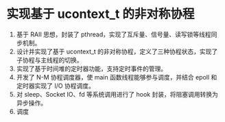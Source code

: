 实现基于 ucontext_t 的非对称协程
===============
1. 基于 RAII 思想，封装了 pthread，实现了互斥量、信号量、读写锁等线程同步机制。
2. 设计并实现了基于 ucontext_t 的非对称协程，定义了三种协程状态，实现了子协程与主线程的切换。
3. 实现了基于时间堆的定时器功能，支持定时事件的管理。
4. 开发了 N-M 协程调度器，使 main 函数线程能够参与调度，并结合 epoll 和定时器实现了 I/O 协程调度。
5. 对 sleep、Socket IO、fd 等系统调用进行了 hook 封装，将阻塞调用转换为异步操作。
1. 调度
